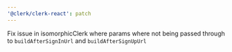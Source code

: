 ```yaml
---
'@clerk/clerk-react': patch
---
```


Fix issue in isomorphicClerk where params where not being passed through to `buildAfterSignInUrl` and `buildAfterSignUpUrl`
